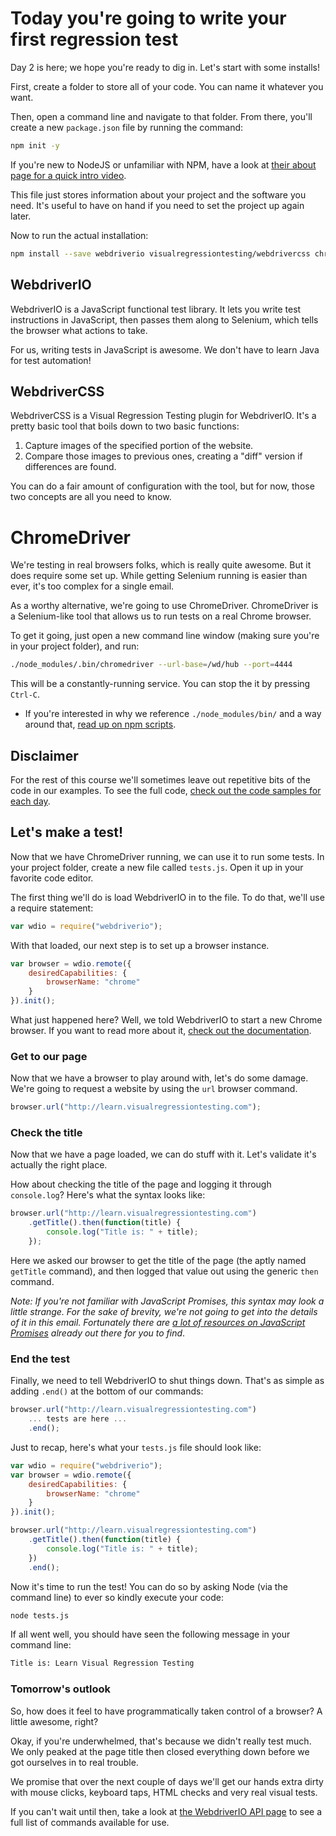 # Today you're going to write your first regression test

Day 2 is here; we hope you're ready to dig in. Let's start with some installs!

First, create a folder to store all of your code. You can name it whatever you want.

Then, open a command line and navigate to that folder. From there, you'll create a new `package.json` file by running the command:

```sh
npm init -y
```

If you're new to NodeJS or unfamiliar with NPM, have a look at [their about page for a quick intro video](https://docs.npmjs.com/getting-started/what-is-npm).

This file just stores information about your project and the software you need. It's useful to have on hand if you need to set the project up again later.

Now to run the actual installation:

```sh
npm install --save webdriverio visualregressiontesting/webdrivercss chromedriver
```

## WebdriverIO 

WebdriverIO is a JavaScript functional test library. It lets you write test instructions in JavaScript, then passes them along to Selenium, which tells the browser what actions to take.

For us, writing tests in JavaScript is awesome. We don't have to learn Java for test automation! 

## WebdriverCSS

WebdriverCSS is a Visual Regression Testing plugin for WebdriverIO. It's a pretty basic tool that boils down to two basic functions:

1. Capture images of the specified portion of the website.
2. Compare those images to previous ones, creating a "diff" version if differences are found.

You can do a fair amount of configuration with the tool, but for now, those two concepts are all you need to know.

# ChromeDriver

We're testing in real browsers folks, which is really quite awesome. But it does require some set up. While getting Selenium running is easier than ever, it's too complex for a single email.

As a worthy alternative, we're going to use ChromeDriver. ChromeDriver is a Selenium-like tool that allows us to run tests on a real Chrome browser.

To get it going, just open a new command line window (making sure you're in your project folder), and run:

```sh
./node_modules/.bin/chromedriver --url-base=/wd/hub --port=4444
```

This will be a constantly-running service. You can stop the it by pressing `Ctrl-C`.

* If you're interested in why we reference `./node_modules/bin/` and a way around that, [read up on npm scripts](http://firstdoit.com/npm-scripts/).

## Disclaimer

For the rest of this course we'll sometimes leave out repetitive bits of the code in our examples. To see the full code, [check out the code samples for each day](http://learn.visualregressiontesting.com/code-samples.zip).

## Let's make a test!

Now that we have ChromeDriver running, we can use it to run some tests. In your project folder, create a new file called `tests.js`. Open it up in your favorite code editor.

The first thing we'll do is load WebdriverIO in to the file. To do that, we'll use a require statement:

```js
var wdio = require("webdriverio");
```

With that loaded, our next step is to set up a browser instance.

```js
var browser = wdio.remote({
	desiredCapabilities: {
		browserName: "chrome"
	}
}).init();
```

What just happened here? Well, we told WebdriverIO to start a new Chrome browser. If you want to read more about it, [check out the documentation](http://webdriver.io/guide/getstarted/configuration.html).

### Get to our page

Now that we have a browser to play around with, let's do some damage. We're going to request a website by using the `url` browser command.

```js
browser.url("http://learn.visualregressiontesting.com");
```

### Check the title

Now that we have a page loaded, we can do stuff with it. Let's validate it's actually the right place.

How about checking the title of the page and logging it through `console.log`? Here's what the syntax looks like:

```js
browser.url("http://learn.visualregressiontesting.com")
	.getTitle().then(function(title) {
	    console.log("Title is: " + title);
	});
```

Here we asked our browser to get the title of the page (the aptly named `getTitle` command), and then logged that value out using the generic `then` command.

*Note: If you're not familiar with JavaScript Promises, this syntax may look a little strange. For the sake of brevity, we're not going to get into the details of it in this email. Fortunately there are [a lot of resources on JavaScript Promises](http://lmgtfy.com/?q=javascript+promise+tutorials) already out there for you to find*.

### End the test

Finally, we need to tell WebdriverIO to shut things down. That's as simple as adding `.end()` at the bottom of our commands:

```js
browser.url("http://learn.visualregressiontesting.com")
	... tests are here ...
	.end();
```

Just to recap, here's what your `tests.js` file should look like:

```js
var wdio = require("webdriverio");
var browser = wdio.remote({
	desiredCapabilities: {
		browserName: "chrome"
	}
}).init();

browser.url("http://learn.visualregressiontesting.com")
	.getTitle().then(function(title) {
	    console.log("Title is: " + title);
	})
	.end();
```

Now it's time to run the test! You can do so by asking Node (via the command line) to ever so kindly execute your code:

```sh
node tests.js
```

If all went well, you should have seen the following message in your command line:

```sh
Title is: Learn Visual Regression Testing
```

### Tomorrow's outlook  

So, how does it feel to have programmatically taken control of a browser? A little awesome, right?

Okay, if you're underwhelmed, that's because we didn't really test much. We only peaked at the page title then closed everything down before we got ourselves in to real trouble.

We promise that over the next couple of days we'll get our hands extra dirty with mouse clicks, keyboard taps, HTML checks and very real visual tests.

If you can't wait until then, take a look at [the WebdriverIO API page](http://webdriver.io/api.html) to see a full list of commands available for use.